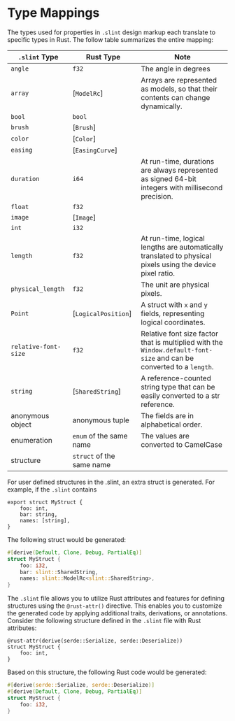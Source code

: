 <!-- Copyright © SixtyFPS GmbH <info@slint.dev> ; SPDX-License-Identifier: MIT -->
# Type Mappings

The types used for properties in `.slint` design markup each translate to specific types in Rust.
The follow table summarizes the entire mapping:

| `.slint` Type | Rust Type | Note |
| --- | --- | --- |
| `angle` | `f32` | The angle in degrees |
| `array` | [`ModelRc`] | Arrays are represented as models, so that their contents can change dynamically. |
| `bool` | `bool` | |
| `brush` | [`Brush`] | |
| `color` | [`Color`] | |
| `easing` | [`EasingCurve`] | |
| `duration` | `i64` | At run-time, durations are always represented as signed 64-bit integers with millisecond precision. |
| `float` | `f32` | |
| `image` | [`Image`] | |
| `int` | `i32` | |
| `length` | `f32` | At run-time, logical lengths are automatically translated to physical pixels using the device pixel ratio. |
| `physical_length` | `f32` | The unit are physical pixels. |
| `Point` | [`LogicalPosition`] | A struct with `x` and `y` fields, representing logical coordinates. |
| `relative-font-size` | `f32` | Relative font size factor that is multiplied with the `Window.default-font-size` and can be converted to a `length`. |
| `string` | [`SharedString`] | A reference-counted string type that can be easily converted to a str reference. |
| anonymous object | anonymous tuple | The fields are in alphabetical order. |
| enumeration | `enum` of the same name | The values are converted to CamelCase |
| structure | `struct` of the same name | |

For user defined structures in the .slint, an extra struct is generated.
For example, if the `.slint` contains
```slint,ignore
export struct MyStruct {
    foo: int,
    bar: string,
    names: [string],
}
```

The following struct would be generated:

```rust
#[derive(Default, Clone, Debug, PartialEq)]
struct MyStruct {
    foo: i32,
    bar: slint::SharedString,
    names: slint::ModelRc<slint::SharedString>,
}
```

The `.slint` file allows you to utilize Rust attributes and features for defining structures using the `@rust-attr()` directive.
This enables you to customize the generated code by applying additional traits, derivations, or annotations.
Consider the following structure defined in the `.slint` file with Rust attributes:
```slint,ignore
@rust-attr(derive(serde::Serialize, serde::Deserialize))
struct MyStruct {
    foo: int,
}
```

Based on this structure, the following Rust code would be generated:

```rust
#[derive(serde::Serialize, serde::Deserialize)]
#[derive(Default, Clone, Debug, PartialEq)]
struct MyStruct {
    foo: i32,
}
```
